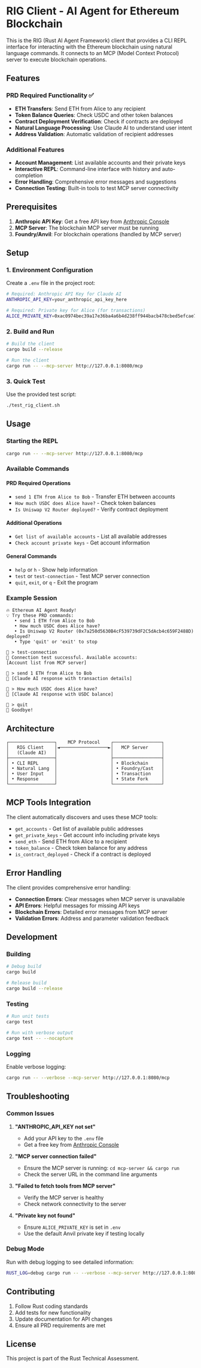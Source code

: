 # RIG Client - AI Agent for Ethereum Blockchain

This is the RIG (Rust AI Agent Framework) client that provides a CLI REPL interface for interacting with the Ethereum blockchain using natural language commands. It connects to an MCP (Model Context Protocol) server to execute blockchain operations.

## Features

### PRD Required Functionality ✅
- **ETH Transfers**: Send ETH from Alice to any recipient
- **Token Balance Queries**: Check USDC and other token balances
- **Contract Deployment Verification**: Check if contracts are deployed
- **Natural Language Processing**: Use Claude AI to understand user intent
- **Address Validation**: Automatic validation of recipient addresses

### Additional Features
- **Account Management**: List available accounts and their private keys
- **Interactive REPL**: Command-line interface with history and auto-completion
- **Error Handling**: Comprehensive error messages and suggestions
- **Connection Testing**: Built-in tools to test MCP server connectivity

## Prerequisites

1. **Anthropic API Key**: Get a free API key from [Anthropic Console](https://console.anthropic.com/)
2. **MCP Server**: The blockchain MCP server must be running
3. **Foundry/Anvil**: For blockchain operations (handled by MCP server)

## Setup

### 1. Environment Configuration

Create a `.env` file in the project root:

```bash
# Required: Anthropic API Key for Claude AI
ANTHROPIC_API_KEY=your_anthropic_api_key_here

# Required: Private key for Alice (for transactions)
ALICE_PRIVATE_KEY=0xac0974bec39a17e36ba4a6b4d238ff944bacb478cbed5efcae784d7bf4f2ff80
```

### 2. Build and Run

```bash
# Build the client
cargo build --release

# Run the client
cargo run -- --mcp-server http://127.0.0.1:8080/mcp
```

### 3. Quick Test

Use the provided test script:

```bash
./test_rig_client.sh
```

## Usage

### Starting the REPL

```bash
cargo run -- --mcp-server http://127.0.0.1:8080/mcp
```

### Available Commands

#### PRD Required Operations
- `send 1 ETH from Alice to Bob` - Transfer ETH between accounts
- `How much USDC does Alice have?` - Check token balances
- `Is Uniswap V2 Router deployed?` - Verify contract deployment

#### Additional Operations
- `Get list of available accounts` - List all available addresses
- `Check account private keys` - Get account information

#### General Commands
- `help` or `h` - Show help information
- `test` or `test-connection` - Test MCP server connection
- `quit`, `exit`, or `q` - Exit the program

### Example Session

```
🔥 Ethereum AI Agent Ready!
💡 Try these PRD commands:
   • send 1 ETH from Alice to Bob
   • How much USDC does Alice have?
   • Is Uniswap V2 Router (0x7a250d5630B4cF539739dF2C5dAcb4c659F2488D) deployed?
   • Type 'quit' or 'exit' to stop

🤖 > test-connection
🧪 Connection test successful. Available accounts:
[Account list from MCP server]

🤖 > send 1 ETH from Alice to Bob
🤖 [Claude AI response with transaction details]

🤖 > How much USDC does Alice have?
🤖 [Claude AI response with USDC balance]

🤖 > quit
👋 Goodbye!
```

## Architecture

```
┌─────────────────┐    MCP Protocol    ┌──────────────────┐
│   RIG Client    │◄──────────────────►│   MCP Server     │
│   (Claude AI)   │                    │                  │
├─────────────────┤                    ├──────────────────┤
│ • CLI REPL      │                    │ • Blockchain     │
│ • Natural Lang  │                    │ • Foundry/Cast   │
│ • User Input    │                    │ • Transaction    │
│ • Response      │                    │ • State Fork     │
└─────────────────┘                    └──────────────────┘
```

## MCP Tools Integration

The client automatically discovers and uses these MCP tools:

- `get_accounts` - Get list of available public addresses
- `get_private_keys` - Get account info including private keys
- `send_eth` - Send ETH from Alice to a recipient
- `token_balance` - Check token balance for any address
- `is_contract_deployed` - Check if a contract is deployed

## Error Handling

The client provides comprehensive error handling:

- **Connection Errors**: Clear messages when MCP server is unavailable
- **API Errors**: Helpful messages for missing API keys
- **Blockchain Errors**: Detailed error messages from MCP server
- **Validation Errors**: Address and parameter validation feedback

## Development

### Building

```bash
# Debug build
cargo build

# Release build
cargo build --release
```

### Testing

```bash
# Run unit tests
cargo test

# Run with verbose output
cargo test -- --nocapture
```

### Logging

Enable verbose logging:

```bash
cargo run -- --verbose --mcp-server http://127.0.0.1:8080/mcp
```

## Troubleshooting

### Common Issues

1. **"ANTHROPIC_API_KEY not set"**
   - Add your API key to the `.env` file
   - Get a free key from [Anthropic Console](https://console.anthropic.com/)

2. **"MCP server connection failed"**
   - Ensure the MCP server is running: `cd mcp-server && cargo run`
   - Check the server URL in the command line arguments

3. **"Failed to fetch tools from MCP server"**
   - Verify the MCP server is healthy
   - Check network connectivity to the server

4. **"Private key not found"**
   - Ensure `ALICE_PRIVATE_KEY` is set in `.env`
   - Use the default Anvil private key if testing locally

### Debug Mode

Run with debug logging to see detailed information:

```bash
RUST_LOG=debug cargo run -- --verbose --mcp-server http://127.0.0.1:8080/mcp
```

## Contributing

1. Follow Rust coding standards
2. Add tests for new functionality
3. Update documentation for API changes
4. Ensure all PRD requirements are met

## License

This project is part of the Rust Technical Assessment.
